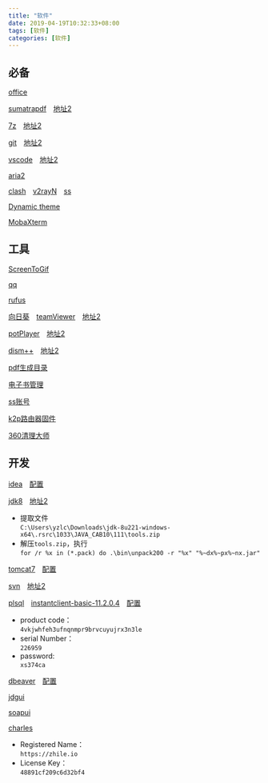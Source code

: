 ```yaml
---
title: "软件"
date: 2019-04-19T10:32:33+08:00
tags: [软件]
categories: [软件]
---
```


## 必备
[office](https://otp.landian.vip/redirect/download.html)

[sumatrapdf](https://sumatrapdfreader.org/downloadafter.html)&emsp;[地址2](https://sm.myapp.com/original/Office/SumatraPDF-3.1.2-64-install.exe)

[7z](https://7-zip.org/a/7z1900-x64.exe)&emsp;[地址2](https://dl.softmgr.qq.com/original/Compression/7z1900-x64.exe)

[git](https://git-scm.com/downloads)&emsp;[地址2](https://dl.softmgr.qq.com/original/Development/Git-2.25.1-64-bit.exe)

[vscode](https://code.visualstudio.com/docs/?dv=win64user)&emsp;[地址2](https://dl.softmgr.qq.com/original/Development/VSCodeUserSetup-x64-1.40.2.exe)

[aria2](/files/soft/aria2.zip)

[clash](https://github.com/Fndroid/clash_for_windows_pkg/releases)&emsp;[v2rayN](https://github.com/2dust/v2rayN/releases)&emsp;[ss](https://github.com/shadowsocks/shadowsocks-windows/releases)

[Dynamic theme](https://microsoft.com/store/productId/9NBLGGH1ZBKW)

[MobaXterm](https://mobaxterm.mobatek.net/download-home-edition.html)

## 工具
[ScreenToGif](https://microsoft.com/store/productId/9N3SQK8PDS8G)

[qq](https://microsoft.com/store/productId/9NHLGF0ZWC5S)

[rufus](https://github.com/pbatard/rufus/releases)

[向日葵](https://sunlogin.oray.com/personal/download/)&emsp;[teamViewer](https://download.teamviewer.com/download/TeamViewerPortable.zip)&emsp;[地址2](https://dl.softmgr.qq.com/original/net_app/TeamViewer_Setup_15.3.2682.0.exe)

[potPlayer](https://videohelp.com/software/PotPlayer/old-versions#download)&emsp;[地址2](https://dl.softmgr.qq.com/original/Video/PotPlayerSetup64_1.7.16291_1.exe)

[dism++](https://chuyu.me/zh-Hans/index.html)&emsp;[地址2](https://dl.softmgr.qq.com/original/System/Dism10.1.1000.100.zip)

[pdf生成目录](https://github.com/ifnoelse/pdf-bookmark)

[电子书管理](https://calibre-ebook.com/download_windows)

[ss账号](https://github.com/selierlin/Share-SSR-V2ray)

[k2p路由器固件](https://github.com/hanwckf/rt-n56u)

[360清理大师](http://down.360safe.com/360CleanMasterPC/Setup_360CleanMaster.exe)
## 开发
[idea](https://jetbrains.com/idea/download/download-thanks.html?platform=windowsZip&code=IIC)&emsp;[配置](/post/config/win/idea)

[jdk8](https://oracle.com/technetwork/java/javase/downloads/jdk8-downloads-2133151.html)&emsp;[地址2](https://dl.softmgr.qq.com/original/Development/jdk-8u191-windows-x64-8.0.1910.12.exe)
- 提取文件  
`C:\Users\yzlc\Downloads\jdk-8u221-windows-x64\.rsrc\1033\JAVA_CAB10\111\tools.zip`
- 解压`tools.zip`，执行  
`for /r %x in (*.pack) do .\bin\unpack200 -r "%x" "%~dx%~px%~nx.jar"`

[tomcat7](https://tomcat.apache.org/download-70.cgi)&emsp;[配置](/post/config/win/tomcat)

[svn](https://osdn.net/projects/tortoisesvn/storage/1.13.1/Application/TortoiseSVN-1.13.1.28686-x64-svn-1.13.0.msi/)&emsp;[地址2](https://dl.softmgr.qq.com/original/Development/TortoiseSVN-1.13.1.28686-x64-svn-1.13.0.msi)

[plsql](http://www.allroundautomations.com/files/plsqldev1306x64.msi)&emsp;[instantclient-basic-11.2.0.4](https://www.oracle.com/database/technologies/instant-client/winx64-64-downloads.html)&emsp;[配置](https://yzlc.xyz/post/config/win/plsql/)
- product code：  
  `4vkjwhfeh3ufnqnmpr9brvcuyujrx3n3le`
- serial Number：  
  `226959`
- password:  
  `xs374ca`

[dbeaver](https://microsoft.com/store/apps/9PNKDR50694P)&emsp;[配置](/post/config/win/dbeaver)

[jdgui](/files/soft/jdgui.zip)

[soapui](http://smartbearsoftware.com/distrib/soapui/3.0.1/soapui-3.0.1-windows-bin.zip)

[charles](https://charlesproxy.com/latest-release/download.do#)
- Registered Name：  
  `https://zhile.io`
- License Key：  
  `48891cf209c6d32bf4`